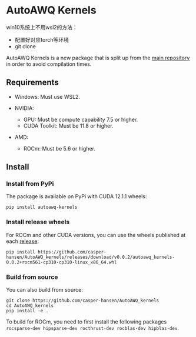 # AutoAWQ Kernels

win10系统上不用wsl2的方法：
- 配置好对应torch等环境
- git clone

AutoAWQ Kernels is a new package that is split up from the [main repository](https://github.com/casper-hansen/AutoAWQ) in order to avoid compilation times.

## Requirements

- Windows: Must use WSL2.

- NVIDIA:
  - GPU: Must be compute capability 7.5 or higher.
  - CUDA Toolkit: Must be 11.8 or higher.
- AMD:
  - ROCm: Must be 5.6 or higher.

## Install

### Install from PyPi

The package is available on PyPi with CUDA 12.1.1 wheels:

```
pip install autoawq-kernels
```

### Install release wheels

For ROCm and other CUDA versions, you can use the wheels published at each [release](https://github.com/casper-hansen/AutoAWQ_kernels/releases/):

```
pip install https://github.com/casper-hansen/AutoAWQ_kernels/releases/download/v0.0.2/autoawq_kernels-0.0.2+rocm561-cp310-cp310-linux_x86_64.whl
```

### Build from source
You can also build from source:

```
git clone https://github.com/casper-hansen/AutoAWQ_kernels
cd AutoAWQ_kernels
pip install -e .
```

To build for ROCm, you need to first install the following packages `rocsparse-dev hipsparse-dev rocthrust-dev rocblas-dev hipblas-dev`.
